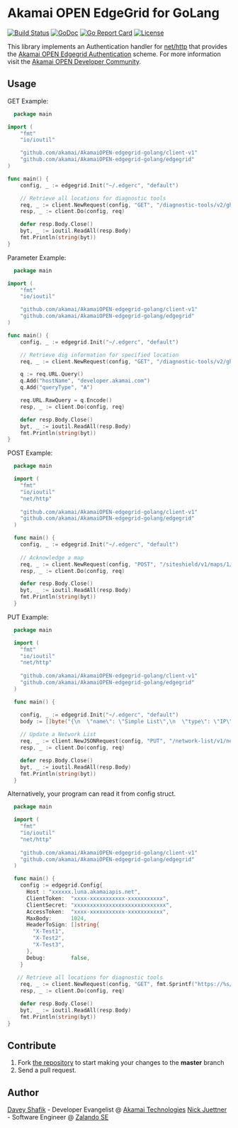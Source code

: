 # Akamai OPEN EdgeGrid for GoLang

[![Build Status](https://travis-ci.org/akamai/AkamaiOPEN-edgegrid-golang.svg?branch=master)](https://travis-ci.org/akamai/AkamaiOPEN-edgegrid-golang)
[![GoDoc](https://godoc.org/github.com/akamai/AkamaiOPEN-edgegrid-golang?status.svg)](https://godoc.org/github.com/akamai/AkamaiOPEN-edgegrid-golang)
[![Go Report Card](https://goreportcard.com/badge/github.com/akamai/AkamaiOPEN-edgegrid-golang)](https://goreportcard.com/report/github.com/akamai/AkamaiOPEN-edgegrid-golang)
[![License](http://img.shields.io/:license-apache-blue.svg)](https://github.com/akamai/AkamaiOPEN-edgegrid-golang/blob/master/LICENSE)

This library implements an Authentication handler for [net/http](https://golang.org/pkg/net/http/)
that provides the [Akamai OPEN Edgegrid Authentication](https://developer.akamai.com/introduction/Client_Auth.html) 
scheme. For more information visit the [Akamai OPEN Developer Community](https://developer.akamai.com).

## Usage

GET Example:

```go
  package main

import (
	"fmt"
	"io/ioutil"

	"github.com/akamai/AkamaiOPEN-edgegrid-golang/client-v1"
	"github.com/akamai/AkamaiOPEN-edgegrid-golang/edgegrid"
)

func main() {
	config, _ := edgegrid.Init("~/.edgerc", "default")

	// Retrieve all locations for diagnostic tools
	req, _ := client.NewRequest(config, "GET", "/diagnostic-tools/v2/ghost-locations/available", nil)
	resp, _ := client.Do(config, req)

	defer resp.Body.Close()
	byt, _ := ioutil.ReadAll(resp.Body)
	fmt.Println(string(byt))
}
```

Parameter Example:

```go
  package main

import (
	"fmt"
	"io/ioutil"

	"github.com/akamai/AkamaiOPEN-edgegrid-golang/client-v1"
	"github.com/akamai/AkamaiOPEN-edgegrid-golang/edgegrid"
)

func main() {
	config, _ := edgegrid.Init("~/.edgerc", "default")

	// Retrieve dig information for specified location
	req, _ := client.NewRequest(config, "GET", "/diagnostic-tools/v2/ghost-locations/zurich-switzerland/dig-info", nil)

	q := req.URL.Query()
	q.Add("hostName", "developer.akamai.com")
	q.Add("queryType", "A")

	req.URL.RawQuery = q.Encode()
	resp, _ := client.Do(config, req)

	defer resp.Body.Close()
	byt, _ := ioutil.ReadAll(resp.Body)
	fmt.Println(string(byt))
}
```

POST Example:

```go
  package main

  import (
    "fmt"
    "io/ioutil"
    "net/http"
    
    "github.com/akamai/AkamaiOPEN-edgegrid-golang/client-v1"
    "github.com/akamai/AkamaiOPEN-edgegrid-golang/edgegrid"
  )

  func main() {
    config, _ := edgegrid.Init("~/.edgerc", "default")
    
    // Acknowledge a map
    req, _ := client.NewRequest(config, "POST", "/siteshield/v1/maps/1/acknowledge", nil)
    resp, _ := client.Do(config, req)

    defer resp.Body.Close()
    byt, _ := ioutil.ReadAll(resp.Body)
    fmt.Println(string(byt))
  }
```

PUT Example:

```go
  package main

  import (
    "fmt"
    "io/ioutil"
    "net/http"
    
    "github.com/akamai/AkamaiOPEN-edgegrid-golang/client-v1"
    "github.com/akamai/AkamaiOPEN-edgegrid-golang/edgegrid"
  )

  func main() {

    config, _ := edgegrid.Init("~/.edgerc", "default")
    body := []byte("{\n  \"name\": \"Simple List\",\n  \"type\": \"IP\",\n  \"unique-id\": \"345_BOTLIST\",\n  \"list\": [\n    \"192.168.0.1\",\n    \"192.168.0.2\",\n  ],\n  \"sync-point\": 0\n}")
    
    // Update a Network List
    req, _ := client.NewJSONRequest(config, "PUT", "/network-list/v1/network_lists/unique-id?extended=extended", body)
    resp, _ := client.Do(config, req)

    defer resp.Body.Close()
    byt, _ := ioutil.ReadAll(resp.Body)
    fmt.Println(string(byt))
  }
```

Alternatively, your program can read it from config struct.

```go
  package main

  import (
    "fmt"
    "io/ioutil"
    "net/http"
    
    "github.com/akamai/AkamaiOPEN-edgegrid-golang/client-v1"
    "github.com/akamai/AkamaiOPEN-edgegrid-golang/edgegrid"
  )

  func main() {
    config := edgegrid.Config{
      Host : "xxxxxx.luna.akamaiapis.net",
      ClientToken:  "xxxx-xxxxxxxxxxx-xxxxxxxxxxx",
      ClientSecret: "xxxxxxxxxxxxxxxxxxxxxxxxxxxxx",
      AccessToken:  "xxxx-xxxxxxxxxxx-xxxxxxxxxxx",
      MaxBody:      1024,
      HeaderToSign: []string{
        "X-Test1",
        "X-Test2",
        "X-Test3",
      },
      Debug:        false,
    }
    
   // Retrieve all locations for diagnostic tools
	req, _ := client.NewRequest(config, "GET", fmt.Sprintf("https://%s/diagnostic-tools/v2/ghost-locations/available",config.Host), nil)
	resp, _ := client.Do(config, req)

	defer resp.Body.Close()
	byt, _ := ioutil.ReadAll(resp.Body)
	fmt.Println(string(byt))
}
```

## Contribute

1. Fork [the repository](https://github.com/akamai/AkamaiOPEN-edgegrid-golang) to start making your changes to the **master** branch
2. Send a pull request.

## Author

[Davey Shafik](mailto:dshafik@akamai.com) - Developer Evangelist @ [Akamai Technologies](https://developer.akamai.com)
[Nick Juettner](mailto:hello@juni.io) - Software Engineer @ [Zalando SE](https://tech.zalando.com/)  

